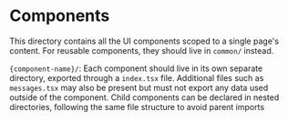 # Components

This directory contains all the UI components scoped
to a single page's content. For reusable components, they should live in
`common/` instead.

`{component-name}/`: Each component should live in its own separate directory,
exported through a `index.tsx` file. Additional files such as `messages.tsx` may
also be present but must not export any data used outside of the component.
Child components can be declared in nested directories, following the same file
structure to avoid parent imports
